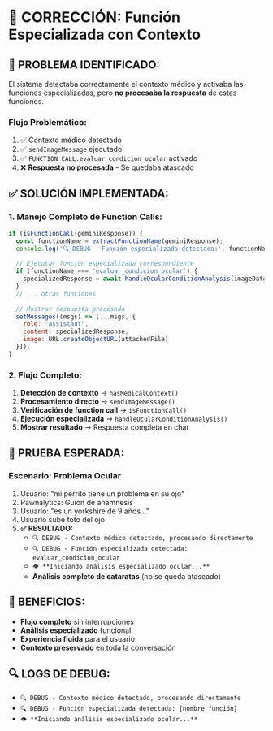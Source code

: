 # 🔧 CORRECCIÓN: Función Especializada con Contexto

## 🚨 PROBLEMA IDENTIFICADO:
El sistema detectaba correctamente el contexto médico y activaba las funciones especializadas, pero **no procesaba la respuesta** de estas funciones.

### **Flujo Problemático:**
1. ✅ Contexto médico detectado
2. ✅ `sendImageMessage` ejecutado
3. ✅ `FUNCTION_CALL:evaluar_condicion_ocular` activado
4. ❌ **Respuesta no procesada** - Se quedaba atascado

## ✅ SOLUCIÓN IMPLEMENTADA:

### **1. Manejo Completo de Function Calls:**
```javascript
if (isFunctionCall(geminiResponse)) {
  const functionName = extractFunctionName(geminiResponse);
  console.log('🔍 DEBUG - Función especializada detectada:', functionName);
  
  // Ejecutar función especializada correspondiente
  if (functionName === 'evaluar_condicion_ocular') {
    specializedResponse = await handleOcularConditionAnalysis(imageData, userInput || '');
  }
  // ... otras funciones
  
  // Mostrar respuesta procesada
  setMessages((msgs) => [...msgs, {
    role: "assistant",
    content: specializedResponse,
    image: URL.createObjectURL(attachedFile)
  }]);
}
```

### **2. Flujo Completo:**
1. **Detección de contexto** → `hasMedicalContext()`
2. **Procesamiento directo** → `sendImageMessage()`
3. **Verificación de function call** → `isFunctionCall()`
4. **Ejecución especializada** → `handleOcularConditionAnalysis()`
5. **Mostrar resultado** → Respuesta completa en chat

## 🧪 PRUEBA ESPERADA:

### **Escenario: Problema Ocular**
1. Usuario: "mi perrito tiene un problema en su ojo"
2. Pawnalytics: Guion de anamnesis
3. Usuario: "es un yorkshire de 9 años..."
4. Usuario sube foto del ojo
5. **✅ RESULTADO:**
   - `🔍 DEBUG - Contexto médico detectado, procesando directamente`
   - `🔍 DEBUG - Función especializada detectada: evaluar_condicion_ocular`
   - `👁️ **Iniciando análisis especializado ocular...**`
   - **Análisis completo de cataratas** (no se queda atascado)

## 🎯 BENEFICIOS:
- **Flujo completo** sin interrupciones
- **Análisis especializado** funcional
- **Experiencia fluida** para el usuario
- **Contexto preservado** en toda la conversación

## 🔍 LOGS DE DEBUG:
- `🔍 DEBUG - Contexto médico detectado, procesando directamente`
- `🔍 DEBUG - Función especializada detectada: [nombre_función]`
- `👁️ **Iniciando análisis especializado ocular...**` 